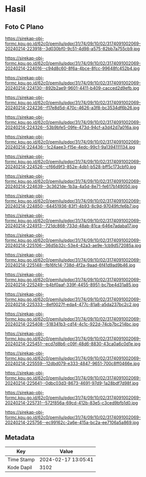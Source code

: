 # Hasil

## Foto C Plano

https://sirekap-obj-formc.kpu.go.id/62c0/pemilu/pdpr/31/74/09/10/02/3174091002069-20240214-223918--3d030bf0-9c51-4d98-a575-82bb7a755cb9.jpg

https://sirekap-obj-formc.kpu.go.id/62c0/pemilu/pdpr/31/74/09/10/02/3174091002069-20240214-224016--c94d8c60-8f6a-4bce-8fcc-99648fc452b4.jpg

https://sirekap-obj-formc.kpu.go.id/62c0/pemilu/pdpr/31/74/09/10/02/3174091002069-20240214-224130--892b2ae9-9601-4411-b409-cacced2d9efb.jpg

https://sirekap-obj-formc.kpu.go.id/62c0/pemilu/pdpr/31/74/09/10/02/3174091002069-20240214-224236--f17e8d5d-470c-4626-a3f8-bc3534df6b26.jpg

https://sirekap-obj-formc.kpu.go.id/62c0/pemilu/pdpr/31/74/09/10/02/3174091002069-20240214-224326--53b9bfe5-09fe-473d-94cf-a3d42d7a016a.jpg

https://sirekap-obj-formc.kpu.go.id/62c0/pemilu/pdpr/31/74/09/10/02/3174091002069-20240214-224436--1c24aee3-f15e-4edc-99c1-9a1394111134.jpg

https://sirekap-obj-formc.kpu.go.id/62c0/pemilu/pdpr/31/74/09/10/02/3174091002069-20240214-224526--cf66d9f3-852e-4db1-b528-bff5c173cbf0.jpg

https://sirekap-obj-formc.kpu.go.id/62c0/pemilu/pdpr/31/74/09/10/02/3174091002069-20240214-224639--3c3621de-1b3a-4a5d-8e71-fe617b149050.jpg

https://sirekap-obj-formc.kpu.go.id/62c0/pemilu/pdpr/31/74/09/10/02/3174091002069-20240214-224850--64451936-83f1-4b93-8c9d-97049fcfe6b7.jpg

https://sirekap-obj-formc.kpu.go.id/62c0/pemilu/pdpr/31/74/09/10/02/3174091002069-20240214-224913--721dc868-733d-48ab-81ca-646e7adaba17.jpg

https://sirekap-obj-formc.kpu.go.id/62c0/pemilu/pdpr/31/74/09/10/02/3174091002069-20240214-225106--36d5b32c-53e4-42a3-ae9e-1cb9d572085a.jpg

https://sirekap-obj-formc.kpu.go.id/62c0/pemilu/pdpr/31/74/09/10/02/3174091002069-20240214-225148--fb16fc14-738d-4f2a-9aad-6f41d9ad9b46.jpg

https://sirekap-obj-formc.kpu.go.id/62c0/pemilu/pdpr/31/74/09/10/02/3174091002069-20240214-225249--b4bf0aaf-339f-4455-8951-bc7be4d31a85.jpg

https://sirekap-obj-formc.kpu.go.id/62c0/pemilu/pdpr/31/74/09/10/02/3174091002069-20240214-225333--8ef0027f-eda4-477c-81a8-a5da237bc2c2.jpg

https://sirekap-obj-formc.kpu.go.id/62c0/pemilu/pdpr/31/74/09/10/02/3174091002069-20240214-225408--518341b3-cd14-4c1c-922d-74cb7bc214bc.jpg

https://sirekap-obj-formc.kpu.go.id/62c0/pemilu/pdpr/31/74/09/10/02/3174091002069-20240214-225451--ecd7d8b6-c09f-48d6-8830-43ca0a6c0d1e.jpg

https://sirekap-obj-formc.kpu.go.id/62c0/pemilu/pdpr/31/74/09/10/02/3174091002069-20240214-225559--12dbd079-e333-4847-9651-700c8ff0466e.jpg

https://sirekap-obj-formc.kpu.go.id/62c0/pemilu/pdpr/31/74/09/10/02/3174091002069-20240214-225641--0dbc03d3-8673-4691-97d9-1a28bdf7d98f.jpg

https://sirekap-obj-formc.kpu.go.id/62c0/pemilu/pdpr/31/74/09/10/02/3174091002069-20240214-225731--572f856a-69cd-412b-83e5-c3ced9bfb1d0.jpg

https://sirekap-obj-formc.kpu.go.id/62c0/pemilu/pdpr/31/74/09/10/02/3174091002069-20240214-225756--ec99162c-2a6e-415a-bc2a-ee7106a5a869.jpg


## Metadata

| Key        | Value               |
| ---------- | ------------------- |
| Time Stamp | 2024-02-17 13:05:41 |
| Kode Dapil | 3102                |



